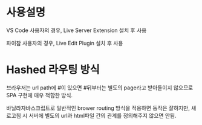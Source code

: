 # 사용설명

VS Code 사용자의 경우, Live Server Extension 설치 후 사용

파이참 사용자의 경우, Live Edit Plugin 설치 후 사용

# Hashed 라우팅 방식

브라우저는 url path에 #이 있으면 #뒤부터는 별도의 page라고 받아들이지 않으므로 SPA 구현에 매우 적합한 방식.

바닐라자바스크립트로 일반적인 brower routing 방식을 적용하면 동작은 잘하지만, 새로고침 시 서버에 별도의 url과 html파일 간의 관계를 정의해주지 않으면 안됨.
